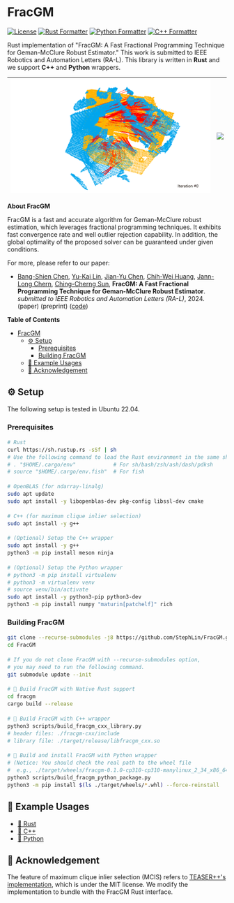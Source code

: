 # FracGM

[![License](https://img.shields.io/badge/License-BSD_3--Clause-blue.svg?style=flat-square)](https://opensource.org/licenses/BSD-3-Clause)
[![Rust Formatter](https://img.shields.io/badge/Rust_Formatter-rustfml-orangered?style=flat-square)](https://github.com/rust-lang/rustfmt)
[![Python Formatter](https://img.shields.io/badge/Python_Formatter-ruff-black?style=flat-square)](https://github.com/astral-sh/ruff)
[![C++ Formatter](https://img.shields.io/badge/C++_Formatter-clang--format_18.1.8-lightblue?style=flat-square)](https://releases.llvm.org/18.1.8/tools/clang/tools/extra/docs/ReleaseNotes.html)

Rust implementation of "FracGM: A Fast Fractional Programming Technique for
Geman-McClure Robust Estimator." This work is submitted to IEEE Robotics and
Automation Letters (RA-L). This library is written in **Rust** and we support
**C++** and **Python** wrappers.

| ![](./assets/images/demo-iterations.gif) | ![](./assets/images/demo-registration.gif) |
| ---------------------------------------- | ------------------------------------------ |

**About FracGM**

FracGM is a fast and accurate algorithm for Geman-McClure robust estimation,
which leverages fractional programming techniques. It exhibits fast convergence
rate and well outlier rejection capability. In addition, the global optimality
of the proposed solver can be guaranteed under given conditions.

For more, please refer to our paper:

- [Bang-Shien Chen](https://github.com/doggydoggy0101), [Yu-Kai Lin](https://github.com/StephLin), [Jian-Yu Chen](https://github.com/Jian-yu-chen), [Chih-Wei Huang](https://sites.google.com/ce.ncu.edu.tw/cwhuang/), [Jann-Long Chern](https://math.ntnu.edu.tw/~chern/), [Ching-Cherng Sun](https://www.dop.ncu.edu.tw/en/Faculty/faculty_more/9), **FracGM: A Fast Fractional Programming Technique for Geman-McClure Robust Estimator**. _submitted to IEEE Robotics and Automation Letters (RA-L)_, 2024. (paper) (preprint) ([code](https://github.com/StephLin/FracGM))

**Table of Contents**

- [FracGM](#fracgm)
  - [:gear: Setup](#gear-setup)
    - [Prerequisites](#prerequisites)
    - [Building FracGM](#building-fracgm)
  - [:seedling: Example Usages](#seedling-example-usages)
  - [:gift: Acknowledgement](#gift-acknowledgement)

## :gear: Setup

The following setup is tested in Ubuntu 22.04.

### Prerequisites

```bash
# Rust
curl https://sh.rustup.rs -sSf | sh
# Use the following command to load the Rust environment in the same shell:
# . "$HOME/.cargo/env"            # For sh/bash/zsh/ash/dash/pdksh
# source "$HOME/.cargo/env.fish"  # For fish

# OpenBLAS (for ndarray-linalg)
sudo apt update
sudo apt install -y libopenblas-dev pkg-config libssl-dev cmake

# C++ (for maximum clique inlier selection)
sudo apt install -y g++

# (Optional) Setup the C++ wrapper
sudo apt install -y g++
python3 -m pip install meson ninja

# (Optional) Setup the Python wrapper
# python3 -m pip install virtualenv
# python3 -m virtualenv venv
# source venv/bin/activate
sudo apt install -y python3-pip python3-dev
python3 -m pip install numpy "maturin[patchelf]" rich
```

### Building FracGM

```bash
git clone --recurse-submodules -j8 https://github.com/StephLin/FracGM.git
cd FracGM

# If you do not clone FracGM with --recurse-submodules option,
# you may need to run the following command.
git submodule update --init

# 🦀 Build FracGM with Native Rust support
cd fracgm
cargo build --release

# 🥐 Build FracGM with C++ wrapper
python3 scripts/build_fracgm_cxx_library.py
# header files: ./fracgm-cxx/include
# library file: ./target/release/libfracgm_cxx.so

# 🐍 Build and install FracGM with Python wrapper
# (Notice: You should check the real path to the wheel file
#  e.g., ./target/wheels/fracgm-0.1.0-cp310-cp310-manylinux_2_34_x86_64.whl)
python3 scripts/build_fracgm_python_package.py
python3 -m pip install $(ls ./target/wheels/*.whl) --force-reinstall
```

## :seedling: Example Usages

- [:crab: Rust](examples/rust)
- [:croissant: C++](examples/cpp)
- [:snake: Python](examples/python)

## :gift: Acknowledgement

The feature of maximum clique inlier selection (MCIS) refers to [TEASER++'s implementation](https://github.com/MIT-SPARK/TEASER-plusplus), which is under the MIT license.
We modify the implementation to bundle with the FracGM Rust interface.
